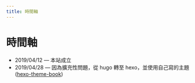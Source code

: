 ```yaml
---
title: 時間軸
---
```


# 時間軸

* 2019/04/12 — 本站成立
* 2019/04/28 — 因為擴充性問題，從 hugo 轉至 hexo，並使用自己寫的主題 ([hexo-theme-book](https://github.com/kaiiiz/hexo-theme-book))